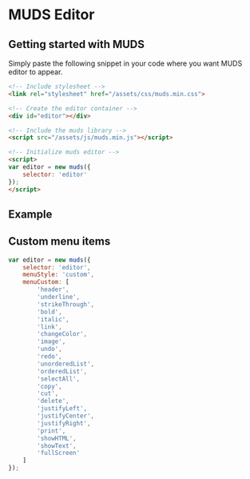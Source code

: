 # MUDS Editor

## Getting started with MUDS
Simply paste the following snippet in your code where you want MUDS editor to appear.
```html
<!-- Include stylesheet -->
<link rel="stylesheet" href="/assets/css/muds.min.css">

<!-- Create the editor container -->
<div id="editor"></div>

<!-- Include the muds library -->
<script src="/assets/js/muds.min.js"></script>

<!-- Initialize muds editor -->
<script>
var editor = new muds({
    selector: 'editor'
});
</script>
```

## Example
<!-- Include the MUDS stylesheet -->
<link rel="stylesheet" href="https://cdn.jsdelivr.net/npm/muds-editor@1.1.0/muds.min.css">

<!-- Create the editor container -->
<div id="editor"></div>

<!-- Include the MUDS library -->
<script src="https://cdn.jsdelivr.net/npm/muds-editor@1.1.0/muds.min.js"></script>

<!-- Initialize MUDS editor -->
<script>
var editor = new muds({
    selector: 'editor'
});
</script>
             


## Custom menu items
```Javascript
var editor = new muds({
    selector: 'editor',
    menuStyle: 'custom',
    menuCustom: [
        'header',
        'underline',
        'strikeThrough',
        'bold',
        'italic',
        'link',
        'changeColor',
        'image',
        'undo',
        'redo',
        'unorderedList',
        'orderedList',
        'selectAll',
        'copy',
        'cut',
        'delete',
        'justifyLeft',
        'justifyCenter',
        'justifyRight',
        'print',
        'showHTML',
        'showText',
        'fullScreen'
    ]
});
```